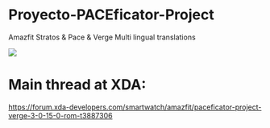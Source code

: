 # Proyecto-PACEficator-Project
Amazfit Stratos &amp; Pace &amp; Verge Multi lingual translations

<a title="Crowdin" target="_blank" href="https://crowdin.com/project/proyecto-paceficator-project-v"><img src="https://badges.crowdin.net/proyecto-paceficator-project-v/localized.svg"></a>

# Main thread at XDA:
https://forum.xda-developers.com/smartwatch/amazfit/paceficator-project-verge-3-0-15-0-rom-t3887306
